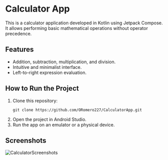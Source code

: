 # Calculator App

This is a calculator application developed in Kotlin using Jetpack Compose. It allows performing basic mathematical operations without operator precedence.

## Features  
- Addition, subtraction, multiplication, and division.
- Intuitive and minimalist interface.
- Left-to-right expression evaluation.

## How to Run the Project
1. Clone this repository:
   ```bash[
   git clone https://github.com/ORomero227/CalculatorApp.git
2. Open the project in Android Studio.
3. Run the app on an emulator or a physical device.

## Screenshots
![CalculatorScreenshots](https://github.com/user-attachments/assets/3f027ded-2d86-4d99-aca4-3e87be0155dd)


